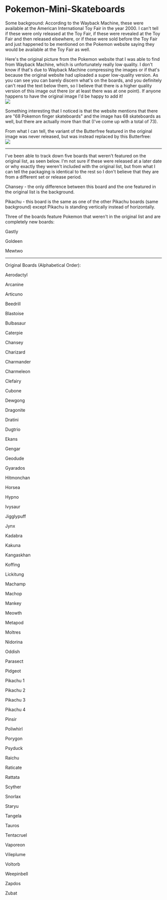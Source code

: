 # Pokemon-Mini-Skateboards

Some background:
According to the Wayback Machine, these were available at the American International Toy Fair in the year 2000. I can't tell if these were only released at the Toy Fair, if these were revealed at the Toy Fair and then released elsewhere, or if these were sold before the Toy Fair and just happened to be mentioned on the Pokemon website saying they would be available at the Toy Fair as well.

Here's the original picture from the Pokemon website that I was able to find from Wayback Machine, which is unfortunately really low quality. I don't know if that's due to Wayback Machine compressing the images or if that's because the original website had uploaded a super low-quality version. As you can see you can barely discern what's on the boards, and you definitely can't read the text below them, so I believe that there is a higher quality version of this image out there (or at least there was at one point). If anyone happens to have the original image I'd be happy to add it!<br>
<img src="https://i.imgur.com/ebVDmpJ.jpg">

Something interesting that I noticed is that the website mentions that there are "68 Pokemon finger skateboards" and the image has 68 skateboards as well, but there are actually more than that (I've come up with a total of 73).

From what I can tell, the variant of the Butterfree featured in the original image was never released, but was instead replaced by this Butterfree:<br>
<img src="https://i.imgur.com/LOjV7oW.jpg">

---

I've been able to track down five boards that weren't featured on the original list, as seen below. I'm not sure if these were released at a later date or why exactly they weren't included with the original list, but from what I can tell the packaging is identical to the rest so I don't believe that they are from a different set or release period.

Chansey - the only difference between this board and the one featured in the original list is the background.<br>
<img src="">

Pikachu - this board is the same as one of the other Pikachu boards (same background) except Pikachu is standing vertically instead of horizontally.<br>
<img src="">

Three of the boards feature Pokemon that weren't in the original list and are completely new boards:<br>
<img src="">

Gastly<br>
<img src="">

Goldeen<br>
<img src="">

Mewtwo<br>
<img src="">

---

Original Boards (Alphabetical Order):

Aerodactyl<br>
<img src="">

Arcanine<br>
<img src="">

Articuno<br>
<img src="">

Beedrill<br>
<img src="">

Blastoise<br>
<img src="">

Bulbasaur<br>
<img src="">

Caterpie<br>
<img src="">

Chansey<br>
<img src="">

Charizard<br>
<img src="">

Charmander<br>
<img src="">

Charmeleon<br>
<img src="">

Clefairy<br>
<img src="">

Cubone<br>
<img src="">

Dewgong<br>
<img src="">

Dragonite<br>
<img src="">

Dratini<br>
<img src="">

Dugtrio<br>
<img src="">

Ekans<br>
<img src="">

Gengar<br>
<img src="">

Geodude<br>
<img src="">

Gyarados<br>
<img src="">

Hitmonchan<br>
<img src="">

Horsea<br>
<img src="">

Hypno<br>
<img src="">

Ivysaur<br>
<img src="">

Jigglypuff<br>
<img src="">

Jynx<br>
<img src="">

Kadabra<br>
<img src="">

Kakuna<br>
<img src="">

Kangaskhan<br>
<img src="">

Koffing<br>
<img src="">

Lickitung<br>
<img src="">

Machamp<br>
<img src="">

Machop<br>
<img src="">

Mankey<br>
<img src="">

Meowth<br>
<img src="">

Metapod<br>
<img src="">

Moltres<br>
<img src="">

Nidorina<br>
<img src="">

Oddish<br>
<img src="">

Parasect<br>
<img src="">

Pidgeot<br>
<img src="">

Pikachu 1<br>
<img src="">

Pikachu 2<br>
<img src="">

Pikachu 3<br>
<img src="">

Pikachu 4<br>
<img src="">

Pinsir<br>
<img src="">

Poliwhirl<br>
<img src="">

Porygon<br>
<img src="">

Psyduck<br>
<img src="">

Raichu<br>
<img src="">

Raticate<br>
<img src="">

Rattata<br>
<img src="">

Scyther<br>
<img src="">

Snorlax<br>
<img src="">

Staryu<br>
<img src="">

Tangela<br>
<img src="">

Tauros<br>
<img src="">

Tentacruel<br>
<img src="">

Vaporeon<br>
<img src="">

Vileplume<br>
<img src="">

Voltorb<br>
<img src="">

Weepinbell<br>
<img src="">

Zapdos<br>
<img src="">

Zubat<br>
<img src="">
